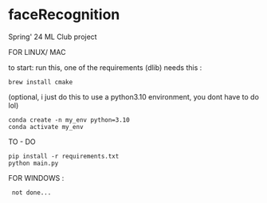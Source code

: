 # faceRecognition
Spring' 24 ML Club project 


FOR LINUX/ MAC 

to start: 
run this, one of the requirements (dlib) needs this : 

    brew install cmake 

(optional, i just do this to use a python3.10 environment, you dont have to do lol) 

    conda create -n my_env python=3.10
    conda activate my_env


TO - DO 

    pip install -r requirements.txt
    python main.py 



FOR WINDOWS : 

     not done...

    
